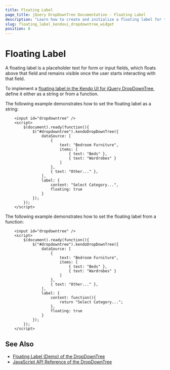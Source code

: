 ```yaml
---
title: Floating Label
page_title: jQuery DropDownTree Documentation - Floating Label
description: "Learn how to create and initialize a floating label for the Kendo UI for jQuery DropDownTree component."
slug: floating_label_kendoui_dropdowntree_widget
position: 8
---
```


# Floating Label

A floating label is a placeholder text for form or input fields, which floats above that field and remains visible once the user starts interacting with that field. 

To implement a [floating label in the Kendo UI for jQuery DropDownTree](/api/javascript/ui/dropdowntree/configuration/label), define it either as a string or from a function.

The following example demonstrates how to set the floating label as a string:

```dojo 
    <input id="dropdowntree" /> 
    <script>
        $(document).ready(function(){
            $("#dropdowntree").kendoDropDownTree({
                dataSource: [
                    {
                        text: "Bedroom Furniture",
                        items: [
                            { text: "Beds" },
                            { text: "Wardrobes" }
                        ]
                    },
                    { text: "Other..." },               
                ],
                label: {
                    content: "Select Category...",
                    floating: true
                }
            });
        });
    </script>
```

The following example demonstrates how to set the floating label from a function:

```dojo 
    <input id="dropdowntree" /> 
    <script>
        $(document).ready(function(){
            $("#dropdowntree").kendoDropDownTree({
                dataSource: [
                    {
                        text: "Bedroom Furniture",
                        items: [
                            { text: "Beds" },
                            { text: "Wardrobes" }
                        ]
                    },
                    { text: "Other..." },               
                ],
                label: {
                    content: function(){
                        return "Select Category...";
                    },
                    floating: true
                }
            });
        });
    </script>
```


## See Also

* [Floating Label (Demo) of the DropDownTree](https://demos.telerik.com/kendo-ui/dropdowntree/floating-label)
* [JavaScript API Reference of the DropDownTree](/api/javascript/ui/dropdowntree)
